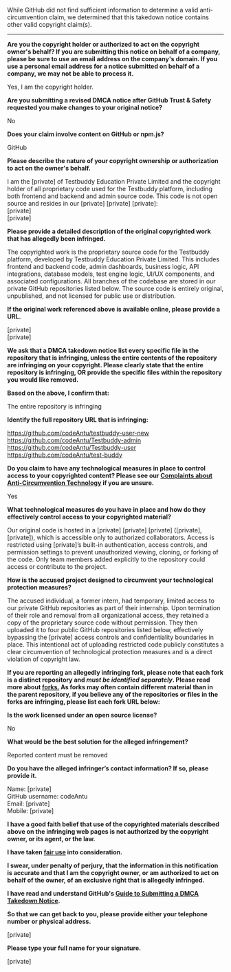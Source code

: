 While GitHub did not find sufficient information to determine a valid anti-circumvention claim, we determined that this takedown notice contains other valid copyright claim(s).

---

**Are you the copyright holder or authorized to act on the copyright owner's behalf? If you are submitting this notice on behalf of a company, please be sure to use an email address on the company's domain. If you use a personal email address for a notice submitted on behalf of a company, we may not be able to process it.**

Yes, I am the copyright holder.

**Are you submitting a revised DMCA notice after GitHub Trust & Safety requested you make changes to your original notice?**

No

**Does your claim involve content on GitHub or npm.js?**

GitHub

**Please describe the nature of your copyright ownership or authorization to act on the owner's behalf.**

I am the [private] of Testbuddy Education Private Limited and the copyright holder of all proprietary code used for the Testbuddy platform, including both frontend and backend and admin source code. This code is not open source and resides in our [private] [private] [private]:   
[private]  
[private]  

**Please provide a detailed description of the original copyrighted work that has allegedly been infringed.**

The copyrighted work is the proprietary source code for the Testbuddy platform, developed by Testbuddy Education Private Limited. This includes frontend and backend code, admin dashboards, business logic, API integrations, database models, test engine logic, UI/UX components, and associated configurations. All branches of the codebase are stored in our private GitHub repositories listed below. The source code is entirely original, unpublished, and not licensed for public use or distribution.

**If the original work referenced above is available online, please provide a URL.**

[private]  
[private]  

**We ask that a DMCA takedown notice list every specific file in the repository that is infringing, unless the entire contents of the repository are infringing on your copyright. Please clearly state that the entire repository is infringing, OR provide the specific files within the repository you would like removed.**

**Based on the above, I confirm that:**

The entire repository is infringing

**Identify the full repository URL that is infringing:**

https://github.com/codeAntu/testbuddy-user-new  
https://github.com/codeAntu/Testbuddy-admin  
https://github.com/codeAntu/Testbuddy-user  
https://github.com/codeAntu/test-buddy  

**Do you claim to have any technological measures in place to control access to your copyrighted content? Please see our <a href="https://docs.github.com/articles/guide-to-submitting-a-dmca-takedown-notice#complaints-about-anti-circumvention-technology">Complaints about Anti-Circumvention Technology</a> if you are unsure.**

Yes

**What technological measures do you have in place and how do they effectively control access to your copyrighted material?**

Our original code is hosted in a [private] [private] [private] ([private], [private]), which is accessible only to authorized collaborators. Access is restricted using [private]’s built-in authentication, access controls, and permission settings to prevent unauthorized viewing, cloning, or forking of the code. Only team members added explicitly to the repository could access or contribute to the project.

**How is the accused project designed to circumvent your technological protection measures?**

The accused individual, a former intern, had temporary, limited access to our private GitHub repositories as part of their internship. Upon termination of their role and removal from all organizational access, they retained a copy of the proprietary source code without permission. They then uploaded it to four public GitHub repositories listed below, effectively bypassing the [private] access controls and confidentiality boundaries in place. This intentional act of uploading restricted code publicly constitutes a clear circumvention of technological protection measures and is a direct violation of copyright law.

**If you are reporting an allegedly infringing fork, please note that each fork is a distinct repository and <i>must be identified separately</i>. Please read more about <a href="https://docs.github.com/articles/dmca-takedown-policy#b-what-about-forks-or-whats-a-fork">forks.</a> As forks may often contain different material than in the parent repository, if you believe any of the repositories or files in the forks are infringing, please list each fork URL below:**

**Is the work licensed under an open source license?**

No

**What would be the best solution for the alleged infringement?**

Reported content must be removed

**Do you have the alleged infringer’s contact information? If so, please provide it.**

Name: [private]  
GitHub username: codeAntu  
Email: [private]  
Mobile: [private]  

**I have a good faith belief that use of the copyrighted materials described above on the infringing web pages is not authorized by the copyright owner, or its agent, or the law.**

**I have taken <a href="https://www.lumendatabase.org/topics/22">fair use</a> into consideration.**

**I swear, under penalty of perjury, that the information in this notification is accurate and that I am the copyright owner, or am authorized to act on behalf of the owner, of an exclusive right that is allegedly infringed.**

**I have read and understand GitHub's <a href="https://docs.github.com/articles/guide-to-submitting-a-dmca-takedown-notice/">Guide to Submitting a DMCA Takedown Notice</a>.**

**So that we can get back to you, please provide either your telephone number or physical address.**

[private]  

**Please type your full name for your signature.**

[private]  
